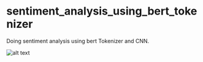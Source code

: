 # sentiment_analysis_using_bert_tokenizer
Doing sentiment analysis using bert Tokenizer and CNN.


![alt text](https://cdn.socialbakers.com/www/storage/www/articles/content/2018-12/1545313838-sentiment-analysis.jpg)
